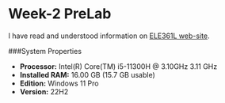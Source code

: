 # Week-2 PreLab

I have read and understood information on [ELE361L web-site](https://ele361l.github.io).

###System Properties
- **Processor:**	Intel(R) Core(TM) i5-11300H @ 3.10GHz   3.11 GHz
- **Installed RAM:**	16.00 GB (15.7 GB usable)
- **Edition:**	Windows 11 Pro
- **Version:**	22H2
